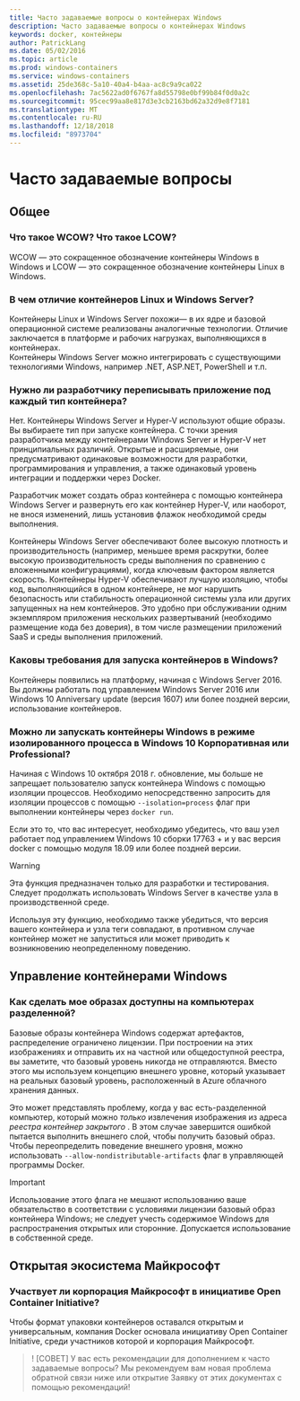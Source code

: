 ```yaml
---
title: Часто задаваемые вопросы о контейнерах Windows
description: Часто задаваемые вопросы о контейнерах Windows
keywords: docker, контейнеры
author: PatrickLang
ms.date: 05/02/2016
ms.topic: article
ms.prod: windows-containers
ms.service: windows-containers
ms.assetid: 25de368c-5a10-40a4-b4aa-ac8c9a9ca022
ms.openlocfilehash: 7ac5622ad0f6767fa8d55798e0bf99b84f0d0a2c
ms.sourcegitcommit: 95cec99aa8e817d3e3cb2163bd62a32d9e8f7181
ms.translationtype: MT
ms.contentlocale: ru-RU
ms.lasthandoff: 12/18/2018
ms.locfileid: "8973704"
---
```

# <a name="frequently-asked-questions"></a>Часто задаваемые вопросы

## <a name="general"></a>Общее

### <a name="what-is-wcow-what-is-lcow"></a>Что такое WCOW? Что такое LCOW?

WCOW — это сокращенное обозначение контейнеры Windows в Windows и LCOW — это сокращенное обозначение контейнеры Linux в Windows.

### <a name="what-is-the-difference-between-linux-and-windows-server-containers"></a>В чем отличие контейнеров Linux и Windows Server?

Контейнеры Linux и Windows Server похожи— в их ядре и базовой операционной системе реализованы аналогичные технологии. Отличие заключается в платформе и рабочих нагрузках, выполняющихся в контейнерах.  
Контейнеры Windows Server можно интегрировать с существующими технологиями Windows, например .NET, ASP.NET, PowerShell и т.п.

### <a name="as-a-developer-do-i-have-to-re-write-my-app-for-each-type-of-container"></a>Нужно ли разработчику переписывать приложение под каждый тип контейнера?

Нет. Контейнеры Windows Server и Hyper-V используют общие образы. Вы выбираете тип при запуске контейнера. С точки зрения разработчика между контейнерами Windows Server и Hyper-V нет принципиальных различий. Открытые и расширяемые, они предусматривают одинаковые возможности для разработки, программирования и управления, а также одинаковый уровень интеграции и поддержки через Docker.

Разработчик может создать образ контейнера с помощью контейнера Windows Server и развернуть его как контейнер Hyper-V, или наоборот, не внося изменений, лишь установив флажок необходимой среды выполнения.

Контейнеры Windows Server обеспечивают более высокую плотность и производительность (например, меньшее время раскрутки, более высокую производительность среды выполнения по сравнению с вложенными конфигурациями), когда ключевым фактором является скорость. Контейнеры Hyper-V обеспечивают лучшую изоляцию, чтобы код, выполняющийся в одном контейнере, не мог нарушить безопасность или стабильность операционной системы узла или других запущенных на нем контейнеров. Это удобно при обслуживании одним экземпляром приложения нескольких развертываний (необходимо размещение кода без доверия), в том числе размещении приложений SaaS и среды выполнения приложений.

### <a name="what-are-the-prerequisites-for-running-containers-on-windows"></a>Каковы требования для запуска контейнеров в Windows?

Контейнеры появились на платформу, начиная с Windows Server 2016. Вы должны работать под управлением Windows Server 2016 или Windows 10 Anniversary update (версия 1607) или более поздней версии, использование контейнеров.

### <a name="can-i-run-windows-containers-in-process-isolated-mode-on-windows-10-enterprise-or-professional"></a>Можно ли запускать контейнеры Windows в режиме изолированного процесса в Windows 10 Корпоративная или Professional?

Начиная с Windows 10 октября 2018 г. обновление, мы больше не запрещает пользователю запуск контейнера Windows с помощью изоляции процессов. Необходимо непосредственно запросить для изоляции процессов с помощью `--isolation=process` флаг при выполнении контейнеры через `docker run`.

Если это то, что вас интересует, необходимо убедитесь, что ваш узел работает под управлением Windows 10 сборки 17763 + и у вас версия docker с помощью модуля 18.09 или более поздней версии.

> [!WARNING]
> Эта функция предназначен только для разработки и тестирования. Следует продолжать использовать Windows Server в качестве узла в производственной среде.
>
> Используя эту функцию, необходимо также убедиться, что версия вашего контейнера и узла теги совпадают, в противном случае контейнер может не запуститься или может приводить к возникновению неопределенному поведению.

## <a name="windows-container-management"></a>Управление контейнерами Windows

### <a name="how-do-i-make-my-container-images-available-on-air-gapped-machines"></a>Как сделать мое образах доступны на компьютерах разделенной?

Базовые образы контейнера Windows содержат артефактов, распределение ограничено лицензии. При построении на этих изображениях и отправить их на частной или общедоступной реестра, вы заметите, что базовый уровень никогда не отправляются. Вместо этого мы используем концепцию внешнего уровне, который указывает на реальных базовый уровень, расположенный в Azure облачного хранения данных.

Это может представлять проблему, когда у вас есть-разделенной компьютер, который можно _только_ извлечения изображения из адреса _реестра контейнер закрытого_ . В этом случае завершится ошибкой пытается выполнить внешнего слой, чтобы получить базовый образ. Чтобы переопределить поведение внешнего уровня, можно использовать `--allow-nondistributable-artifacts` флаг в управляющей программы Docker.

> [!IMPORTANT]
> Использование этого флага не мешают использованию ваше обязательство в соответствии с условиями лицензии базовый образ контейнера Windows; не следует учесть содержимое Windows для распространения открытых или сторонние. Допускается использование в собственной среде.

## <a name="microsofts-open-ecosystem"></a>Открытая экосистема Майкрософт

### <a name="is-microsoft-participating-in-the-open-container-initiative-oci"></a>Участвует ли корпорация Майкрософт в инициативе Open Container Initiative?

Чтобы формат упаковки контейнеров оставался открытым и универсальным, компания Docker основала инициативу Open Container Initiative, среди участников которой и корпорация Майкрософт.

> ! [СОВЕТ] У вас есть рекомендации для дополнением к часто задаваемые вопросы? Мы рекомендуем вам новая проблема обратной связи ниже или открытие Заявку от этих документах с помощью рекомендаций!
